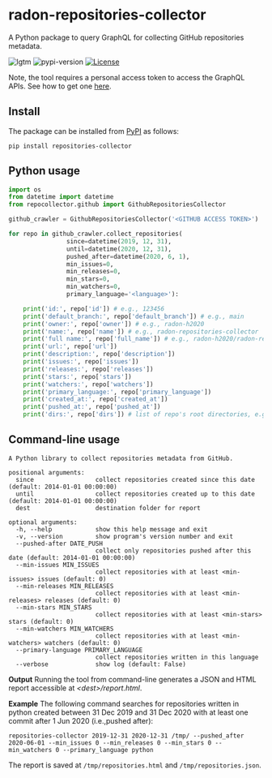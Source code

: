 # radon-repositories-collector
A Python package to query GraphQL for collecting GitHub repositories metadata.

![lgtm](https://img.shields.io/lgtm/grade/python/github/radon-h2020/radon-repositories-collector)
![pypi-version](https://img.shields.io/pypi/v/repositories-collector)
[![License](https://img.shields.io/badge/License-Apache%202.0-blue.svg)](https://opensource.org/licenses/Apache-2.0)


Note, the tool requires a personal access token to access the GraphQL APIs. 
See how to get one [here](https://github.com/settings/tokens).

## Install

The package can be installed from [PyPI](https://pypi.org/project/repositories-collector/) as follows:

```pip install repositories-collector```

## Python usage

```python
import os
from datetime import datetime
from repocollector.github import GithubRepositoriesCollector

github_crawler = GithubRepositoriesCollector('<GITHUB ACCESS TOKEN>') 

for repo in github_crawler.collect_repositories(
                since=datetime(2019, 12, 31),
                until=datetime(2020, 12, 31),
                pushed_after=datetime(2020, 6, 1),
                min_issues=0,
                min_releases=0,
                min_stars=0,
                min_watchers=0,
                primary_language='<language>'):

    print('id:', repo['id']) # e.g., 123456
    print('default_branch:', repo['default_branch']) # e.g., main
    print('owner:', repo['owner']) # e.g., radon-h2020
    print('name:', repo['name']) # e.g., radon-repositories-collector
    print('full name:', repo['full_name']) # e.g., radon-h2020/radon-repositories-collector
    print('url:', repo['url'])
    print('description:', repo['description'])
    print('issues:', repo['issues'])
    print('releases:', repo['releases'])
    print('stars:', repo['stars'])
    print('watchers:', repo['watchers'])
    print('primary_language:', repo['primary_language'])
    print('created_at:', repo['created_at'])
    print('pushed_at:', repo['pushed_at'])
    print('dirs:', repo['dirs']) # list of repo's root directories, e.g., [repocollector]
```


## Command-line usage

```
A Python library to collect repositories metadata from GitHub.

positional arguments:
  since                 collect repositories created since this date (default: 2014-01-01 00:00:00)
  until                 collect repositories created up to this date (default: 2014-01-01 00:00:00)
  dest                  destination folder for report

optional arguments:
  -h, --help            show this help message and exit
  -v, --version         show program's version number and exit
  --pushed-after DATE_PUSH
                        collect only repositories pushed after this date (default: 2014-01-01 00:00:00)
  --min-issues MIN_ISSUES
                        collect repositories with at least <min-issues> issues (default: 0)
  --min-releases MIN_RELEASES
                        collect repositories with at least <min-releases> releases (default: 0)
  --min-stars MIN_STARS
                        collect repositories with at least <min-stars> stars (default: 0)
  --min-watchers MIN_WATCHERS
                        collect repositories with at least <min-watchers> watchers (default: 0)
  --primary-language PRIMARY_LANGUAGE
                        collect repositories written in this language
  --verbose             show log (default: False)

```


**Output**
Running the tool from command-line generates a JSON and HTML report accessible at *\<dest\>/report.html*.



**Example**
The following command searches for repositories written in python created between 31 Dec 2019 and 31 Dec 2020 with at least one commit after 1 Jun 2020 (i.e.,pushed after):

```
repositories-collector 2019-12-31 2020-12-31 /tmp/ --pushed_after 2020-06-01 --min_issues 0 --min_releases 0 --min_stars 0 --min_watchers 0 --primary_language python
```

The report is saved at `/tmp/repositories.html` and `/tmp/repositories.json`.






